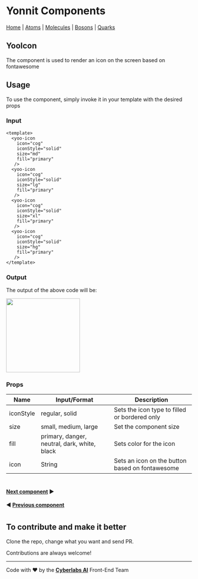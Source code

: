 # Yonnit Components

[Home](https://github.com/Yoonit-Labs/vue-yoonit-components/blob/development/README.md) | [Atoms](https://github.com/Yoonit-Labs/vue-yoonit-components/blob/development/README.md#atoms) | [Molecules](https://github.com/Yoonit-Labs/vue-yoonit-components/blob/development/README.md#molecules) | [Bosons](https://github.com/Yoonit-Labs/vue-yoonit-components/blob/development/README.md#bosons) | [Quarks](https://github.com/Yoonit-Labs/vue-yoonit-components/blob/development/README.md#quarks)

## YooIcon

The component is used to render an icon on the screen based on fontawesome

## Usage

To use the component, simply invoke it in your template with the desired props

### Input
```vue
<template>
  <yoo-icon 
    icon="cog"
    iconStyle="solid"
    size="md"
    fill="primary"
   />
  <yoo-icon 
    icon="cog"
    iconStyle="solid"
    size="lg"
    fill="primary"
   />
  <yoo-icon 
    icon="cog"
    iconStyle="solid"
    size="xl"
    fill="primary"
   />
  <yoo-icon 
    icon="cog"
    iconStyle="solid"
    size="hg"
    fill="primary"
   />
</template>
```
### Output

The output of the above code will be:


<img src="https://github.com/Yoonit-Labs/vue-yoonit-components/blob/feature/readme/public/readme-img/icon.png" width="200">


### Props

| Name               | Input/Format                                  | Description                                                                 |
| -                  | -                                             | -                                                                           |
| iconStyle          | regular, solid                                | Sets the icon type to filled or bordered only                               |
| size               | small, medium, large                          | Set the component size                                                      |
| fill               | primary, danger, neutral, dark, white, black  | Sets color for the icon                                                     |
| icon               | String                                        | Sets an icon on the button based on fontawesome                             |

#

 #### [**Next component**](https://github.com/Yoonit-Labs/vue-yoonit-components/blob/feature/readme/src/components/atoms/Separator/Separator.readme.md) :arrow_forward:
 
 #### :arrow_backward: [**Previous component**](https://github.com/Yoonit-Labs/vue-yoonit-components/blob/feature/readme/src/components/atoms/CheckButton/CheckButton.readme.md)

#

## To contribute and make it better

Clone the repo, change what you want and send PR.

Contributions are always welcome!

---

Code with ❤ by the [**Cyberlabs AI**](https://cyberlabs.ai/) Front-End Team
